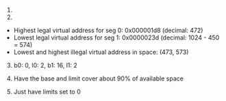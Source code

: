 1. 

2. 
- Highest legal virtual address for seg 0: 0x000001d8 (decimal: 472)
- Lowest legal virtual address for seg 1: 0x0000023d (decimal: 1024 - 450 = 574)
- Lowest and highest illegal virtual address in space: (473, 573)

3. b0: 0, l0: 2, b1: 16, l1: 2

4. Have the base and limit cover about 90% of available space

5. Just have limits set to 0
